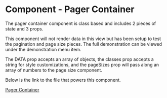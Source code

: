 # Component - Pager Container

The pager container component is class based and includes 2 pieces of state and 3 props.

This component will not render data in this view but has been setup to test the pagination and page size pieces. The full demonstration can be viewed under the demonstration menu item.

The DATA prop accepts an array of objects, the classes prop accepts a string for style customizations, and the pageSizes prop will pass along an array of numbers to the page size component.

Below is the link to the file that powers this component.

[Pager Container](https://github.com/joeHillman/react-workbench/blob/master/src/components/pagination/PagerContainer.js)

